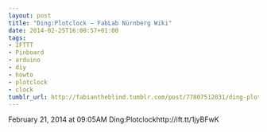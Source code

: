 ```yaml
---
layout: post
title: "Ding:Plotclock – FabLab Nürnberg Wiki"
date: 2014-02-25T16:00:57+01:00
tags:
- IFTTT
- Pinboard
- arduino
- diy
- howto
- plotclock
- clock
tumblr_url: http://fabiantheblind.tumblr.com/post/77807512031/ding-plotclock-fablab-nurnberg-wiki
---
```

February 21, 2014 at 09:05AM
Ding:Plotclockhttp://ift.tt/1jyBFwK
